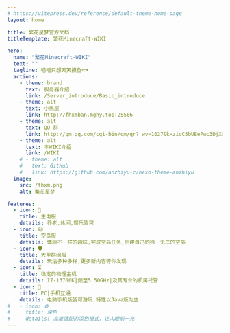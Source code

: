```yaml
---
# https://vitepress.dev/reference/default-theme-home-page
layout: home

title: 繁花星梦官方文档
titleTemplate: 繁花Minecraft-WIKI

hero:
  name: "繁花Minecraft-WIKI"
  text: ""
  tagline: 喵喵只想天天摸鱼🐟
  actions:
    - theme: brand
      text: 服务器介绍
      link: /Server_introduce/Basic_introduce
    - theme: alt
      text: 小黑屋
      link: http://fhxmban.mghy.top:25566
    - theme: alt
      text: QQ 群
      link: http://qm.qq.com/cgi-bin/qm/qr?_wv=1027&k=zicC5bUEePwc3DjXUkqEd9NR0oNqbIdF&authKey=qM40zJWqAD8QBJ3DI0VGAOYbynWjvZaRIL5qvL0hOfGZOcwEUuxFku7xMmk1OMHV&noverify=0&group_code=970869120
    - theme: alt
      text: 本WIKI介绍
      link: /WIKI
    # - theme: alt
    #   text: GitHub
    #   link: https://github.com/anzhiyu-c/hexo-theme-anzhiyu
  image:
    src: /fhxm.png
    alt: 繁花星梦

features:
  - icon: 🚀
    title: 生电服
    details: 养老,休闲,娱乐皆可
  - icon: 😃
    title: 空岛服
    details: 体验不一样的趣味,完成空岛任务,创建自己的独一无二的空岛
  - icon: 🛡️
    title: 大型群组服
    details: 玩法多种多样,更多新内容等你发现
  - icon: ⌛️
    title: 稳定的物理主机
    details: I7-13700K|频至5.50GHz|及其专业的机房托管
  - icon: 🌈
    title: PC|手机互通
    details: 电脑手机版皆可游玩,特性以Java版为主
#   - icon: ⚙️
#     title: 深色
#     details: 高度适配的深色模式，让人眼前一亮
---
```


